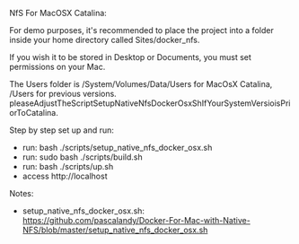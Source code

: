 NfS For MacOSX Catalina:

For demo purposes, it's recommended to place the project into a folder inside your home directory called Sites/docker_nfs.

If you wish it to be stored in Desktop or Documents, you must set permissions on your Mac.

The Users folder is /System/Volumes/Data/Users for MacOsX Catalina, /Users for previous versions.
pleaseAdjustTheScriptSetupNativeNfsDockerOsxShIfYourSystemVersioisPriorToCatalina.

Step by step set up and run:

- run: bash ./scripts/setup_native_nfs_docker_osx.sh
- run: sudo bash ./scripts/build.sh
- run: bash ./scripts/up.sh
- access http://localhost

Notes:

* setup_native_nfs_docker_osx.sh: https://github.com/pascalandy/Docker-For-Mac-with-Native-NFS/blob/master/setup_native_nfs_docker_osx.sh
